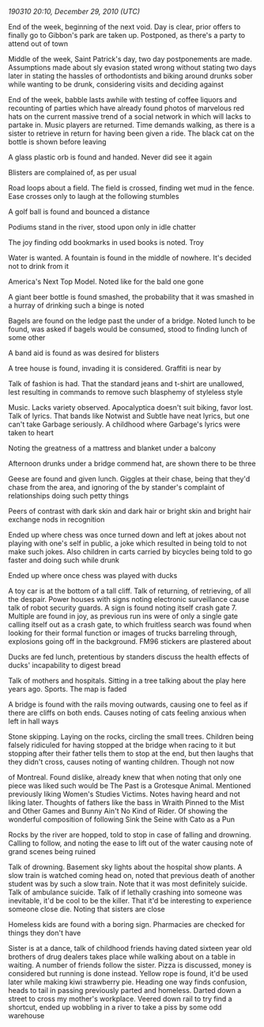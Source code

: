 *190310 20:10, December 29, 2010 (UTC)*

End of the week, beginning of the next void. Day is clear, prior offers to finally go to Gibbon's park are taken up. Postponed, as there's a party to attend out of town

Middle of the week, Saint Patrick's day, two day postponements are made. Assumptions made about sly evasion stated wrong without stating two days later in stating the hassles of orthodontists and biking around drunks sober while wanting to be drunk, considering visits and deciding against

End of the week, babble lasts awhile with testing of coffee liquors and recounting of parties which have already found photos of marvelous red hats on the current massive trend of a social network in which will lacks to partake in. Music players are returned. Time demands walking, as there is a sister to retrieve in return for having been given a ride. The black cat on the bottle is shown before leaving

A glass plastic orb is found and handed. Never did see it again

Blisters are complained of, as per usual

Road loops about a field. The field is crossed, finding wet mud in the fence. Ease crosses only to laugh at the following stumbles

A golf ball is found and bounced a distance

Podiums stand in the river, stood upon only in idle chatter

The joy finding odd bookmarks in used books is noted. Troy

Water is wanted. A fountain is found in the middle of nowhere. It's decided not to drink from it

America's Next Top Model. Noted like for the bald one gone

A giant beer bottle is found smashed, the probability that it was smashed in a hurray of drinking such a binge is noted

Bagels are found on the ledge past the under of a bridge. Noted lunch to be found, was asked if bagels would be consumed, stood to finding lunch of some other

A band aid is found as was desired for blisters

A tree house is found, invading it is considered. Graffiti is near by

Talk of fashion is had. That the standard jeans and t-shirt are unallowed, lest resulting in commands to remove such blasphemy of styleless style

Music. Lacks variety observed. Apocalyptica doesn't suit biking, favor lost. Talk of lyrics. That bands like Notwist and Subtle have neat lyrics, but one can't take Garbage seriously. A childhood where Garbage's lyrics were taken to heart

Noting the greatness of a mattress and blanket under a balcony

Afternoon drunks under a bridge commend hat, are shown there to be three

Geese are found and given lunch. Giggles at their chase, being that they'd chase from the area, and ignoring of the by stander's complaint of relationships doing such petty things

Peers of contrast with dark skin and dark hair or bright skin and bright hair exchange nods in recognition

Ended up where chess was once turned down and left at jokes about not playing with one's self in public, a joke which resulted in being told to not make such jokes. Also children in carts carried by bicycles being told to go faster and doing such while drunk

Ended up where once chess was played with ducks

A toy car is at the bottom of a tall cliff. Talk of returning, of retrieving, of all the despair. Power houses with signs noting electronic surveillance cause talk of robot security guards. A sign is found noting itself crash gate 7. Multiple are found in joy, as previous run ins were of only a single gate calling itself out as a crash gate, to which fruitless search was found when looking for their formal function or images of trucks barreling through, explosions going off in the background. FM96 stickers are plastered about

Ducks are fed lunch, pretentious by standers discuss the health effects of ducks' incapability to digest bread

Talk of mothers and hospitals. Sitting in a tree talking about the play here years ago. Sports. The map is faded

A bridge is found with the rails moving outwards, causing one to feel as if there are cliffs on both ends. Causes noting of cats feeling anxious when left in hall ways

Stone skipping. Laying on the rocks, circling the small trees. Children being falsely ridiculed for having stopped at the bridge when racing to it but stopping after their father tells them to stop at the end, but then laughs that they didn't cross, causes noting of wanting children. Though not now

of Montreal. Found dislike, already knew that when noting that only one piece was liked such would be The Past is a Grotesque Animal. Mentioned previously liking Women's Studies Victims. Notes having heard and not liking later. Thoughts of fathers like the bass in Wraith Pinned to the Mist and Other Games and Bunny Ain't No Kind of Rider. Of showing the wonderful composition of following Sink the Seine with Cato as a Pun

Rocks by the river are hopped, told to stop in case of falling and drowning. Calling to follow, and noting the ease to lift out of the water causing note of grand scenes being ruined

Talk of drowning. Basement sky lights about the hospital show plants. A slow train is watched coming head on, noted that previous death of another student was by such a slow train. Note that it was most definitely suicide. Talk of ambulance suicide. Talk of if lethally crashing into someone was inevitable, it'd be cool to be the killer. That it'd be interesting to experience someone close die. Noting that sisters are close

Homeless kids are found with a boring sign. Pharmacies are checked for things they don't have

Sister is at a dance, talk of childhood friends having dated sixteen year old brothers of drug dealers takes place while walking about on a table in waiting. A number of friends follow the sister. Pizza is discussed, money is considered but running is done instead. Yellow rope is found, it'd be used later while making kiwi strawberry pie. Heading one way finds confusion, heads to tail in passing previously parted and homeless. Darted down a street to cross my mother's workplace. Veered down rail to try find a shortcut, ended up wobbling in a river to take a piss by some odd warehouse

